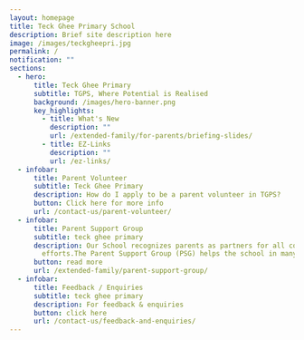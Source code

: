 ```yaml
---
layout: homepage
title: Teck Ghee Primary School
description: Brief site description here
image: /images/teckgheepri.jpg
permalink: /
notification: ""
sections:
  - hero:
      title: Teck Ghee Primary
      subtitle: TGPS, Where Potential is Realised
      background: /images/hero-banner.png
      key_highlights:
        - title: What's New
          description: ""
          url: /extended-family/for-parents/briefing-slides/
        - title: EZ-Links
          description: ""
          url: /ez-links/
  - infobar:
      title: Parent Volunteer
      subtitle: Teck Ghee Primary
      description: How do I apply to be a parent volunteer in TGPS?
      button: Click here for more info
      url: /contact-us/parent-volunteer/
  - infobar:
      title: Parent Support Group
      subtitle: teck ghee primary
      description: Our School recognizes parents as partners for all collaborative
        efforts.The Parent Support Group (PSG) helps the school in many ways.
      button: read more
      url: /extended-family/parent-support-group/
  - infobar:
      title: Feedback / Enquiries
      subtitle: teck ghee primary
      description: For feedback & enquiries
      button: click here
      url: /contact-us/feedback-and-enquiries/
---
```


